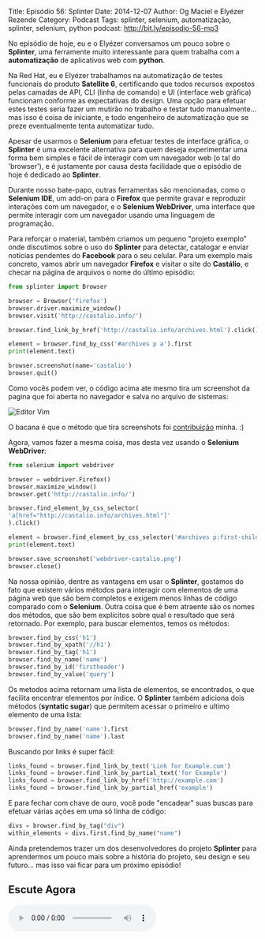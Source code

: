 Title: Episódio 56: Splinter
Date: 2014-12-07
Author: Og Maciel e Elyézer Rezende
Category: Podcast
Tags: splinter, selenium, automatização, splinter, selenium, python
podcast: http://bit.ly/episodio-56-mp3

No episódio de hoje, eu e o Elyézer conversamos um pouco sobre o **Splinter**, uma ferramente muito interessante para quem trabalha com a **automatização** de aplicativos web com **python**.

Na Red Hat, eu e Elyézer trabalhamos na automatização de testes funcionais do produto **Satellite 6**, certificando que todos recursos expostos pelas camadas de API, CLI (linha de comando) e UI (interface web gráfica) funcionam conforme as expectativas do design. Uma opção para efetuar estes testes seria fazer um mutirão no trabalho e testar tudo manualmente... mas isso é coisa de iniciante, e todo engenheiro de automatização que se preze eventualmente tenta automatizar tudo.

Apesar de usarmos o **Selenium** para efetuar testes de interface gráfica, o **Splinter** é uma excelente alternativa para quem deseja experimentar uma forma bem simples e fácil de interagir com um navegador web (o tal do 'browser'), e é justamente por causa desta facilidade que o episódio de hoje é dedicado ao **Splinter**.

Durante nosso bate-papo, outras ferramentas são mencionadas, como o **Selenium IDE**, um add-on para o **Firefox** que permite gravar e reproduzir interações com um navegador, e o **Selenium WebDriver**, uma interface que permite interagir com um navegador usando uma linguagem de programação.

Para reforçar o material, também criamos um pequeno "projeto exemplo" onde discutimos sobre o uso do **Splinter** para detectar, catalogar e enviar notícias pendentes do **Facebook** para o seu celular. Para um exemplo mais concreto, vamos abrir um navegador **Firefox** e visitar o site do **Castálio**, e checar na página de arquivos o nome do último episódio:

```python
from splinter import Browser

browser = Browser('firefox')
browser.driver.maximize_window()
browser.visit('http://castalio.info/')

browser.find_link_by_href('http://castalio.info/archives.html').click()

element = browser.find_by_css('#archives p a').first
print(element.text)

browser.screenshot(name='castalio')
browser.quit()
```

Como vocês podem ver, o código acima ate mesmo tira um screenshot da pagina que foi aberta no navegador e salva no arquivo de sistemas:

![Editor Vim]({filename}/images/castalio5FkGWm.png)

O bacana é que o método que tira screenshots foi [contribuição](https://github.com/cobrateam/splinter/commit/9913fbb236455fdd94aaa06317536a74c4cd780a) minha. :)

Agora, vamos fazer a mesma coisa, mas desta vez usando o **Selenium WebDriver**:

```python
from selenium import webdriver

browser = webdriver.Firefox()
browser.maximize_window()
browser.get('http://castalio.info/')

browser.find_element_by_css_selector(
'a[href="http://castalio.info/archives.html"]'
).click()

element = browser.find_element_by_css_selector('#archives p:first-child a')
print(element.text)

browser.save_screenshot('webdriver-castalio.png')
browser.close()
```

Na nossa opinião, dentre as vantagens em usar o **Splinter**, gostamos do fato que existem vários métodos para interagir com elementos de uma página web que são bem completos e exigem menos linhas de código comparado com o **Selenium**. Outra coisa que é bem atraente são os nomes dos métodos, que são bem explícitos sobre qual o resultado que será retornado. Por exemplo, para buscar elementos, temos os métodos:

```python
browser.find_by_css('h1')
browser.find_by_xpath('//h1')
browser.find_by_tag('h1')
browser.find_by_name('name')
browser.find_by_id('firstheader')
browser.find_by_value('query')
```

Os metodos acima retornam uma lista de elementos, se encontrados, o que facilita encontrar elementos por índice. O **Splinter** também adiciona dois métodos (**syntatic sugar**) que permitem acessar o primeiro e ultimo elemento de uma lista:

```python
browser.find_by_name('name').first
browser.find_by_name('name').last
```

Buscando por links é super fácil:

```python
links_found = browser.find_link_by_text('Link for Example.com')
links_found = browser.find_link_by_partial_text('for Example')
links_found = browser.find_link_by_href('http://example.com')
links_found = browser.find_link_by_partial_href('example')
```

E para fechar com chave de ouro, você pode "encadear" suas buscas para efetuar várias ações em uma só linha de código:

```python
divs = browser.find_by_tag("div")
within_elements = divs.first.find_by_name("name")
```

Ainda pretendemos trazer um dos desenvolvedores do projeto **Splinter** para aprendermos um pouco mais sobre a história do projeto, seu design e seu futuro... mas isso vai ficar para um próximo episódio!

Escute Agora
--------------

<audio title="MP3" src="http://bit.ly/episodio-56-mp3" controls="controls">

Download
--------

* [MP3](http://bit.ly/episodio-56-mp3)
* [Ogg](http://bit.ly/episodio-56-ogg)
* [M4A](http://bit.ly/episodio-56-m4a)

Links
-----

* [Splinter](http://splinter.cobrateam.info/en/latest/)
* [Selenium](http://docs.seleniumhq.org/)
* [Selenium IDE](http://docs.seleniumhq.org/projects/ide/)
* [Selenium WebDriver](http://docs.seleniumhq.org/projects/webdriver/)
* [Satellite 6](https://www.youtube.com/watch?v=BlNl7BJTUBs&list=PLcvmpY7C1j8l2rizvq7HLxLxX2fZioEuw)


***Música**: [Ain't Gonna Give Jelly
Roll](http://freemusicarchive.org/music/Red_Hook_Ramblers/Live__WFMU_on_Antique_Phonograph_Music_Program_with_MAC_Feb_8_2011/Red_Hook_Ramblers_-_12_-_Aint_Gonna_Give_Jelly_Roll)
by [Red Hook Ramblers](http://www.redhookramblers.com/) is licensed under a Creative Commons
Attribution-NonCommercial-NoDerivatives (aka Music Sharing) License.
